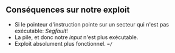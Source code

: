 ## Conséquences sur notre exploit

* Si le pointeur d'instruction pointe sur un secteur qui n'est pas exécutable: *Segfault*!
* La pile, et donc notre *input* n'est plus exécutable.
* Exploit absolument plus fonctionnel. `=/`

